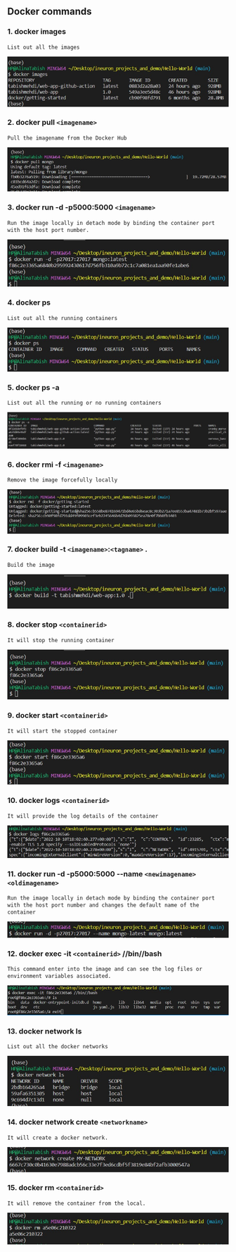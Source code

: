 ## Docker commands
### 1. docker images
``` 
List out all the images
```
![](images/docker-images.jpg)
### 2. docker pull ```<imagename>```
``` 
Pull the imagename from the Docker Hub
```
![](images/docker-pull.jpg)
### 3. docker run -d -p5000:5000 ```<imagename>```
``` 
Run the image locally in detach mode by binding the container port with the host port number.
```
![](images/docker-run.jpg)
### 4. docker ps
``` 
List out all the running containers 
```
![](images/docker-ps.jpg)
### 5. docker ps -a
``` 
List out all the running or no running containers 
```
![](images/docker-ps-a.jpg)
### 6. docker rmi -f ```<imagename>```
``` 
Remove the image forcefully locally 
```
![](images/docker-remove-image.jpg)
### 7. docker build -t ```<imagename>```:```<tagname>``` .
``` 
Build the image 
```
![](images/docker-build.jpg)
### 8. docker stop ```<containerid>```
``` 
It will stop the running container 
```
![](images/docker-stop.jpg)
### 9. docker start ```<containerid>```
``` 
It will start the stopped container 
```
![](images/docker-start.jpg)
### 10. docker logs ```<containerid>```
``` 
It will provide the log details of the container 
```
![](images/docker-logs.jpg)
### 11. docker run -d -p5000:5000 --name ```<newimagename>``` ```<oldimagename>```
``` 
Run the image locally in detach mode by binding the container port with the host port number and changes the default name of the container
```
![](images/docker-run-name.jpg)
### 12. docker exec -it ```<containerid>``` //bin//bash
``` 
This command enter into the image and can see the log files or environment variables associated. 
```
![](images/docker-exec.jpg)
### 13. docker network ls
``` 
List out all the docker networks 
```
![](images/docker-network.jpg)

### 14. docker network create ```<networkname>```
``` 
It will create a docker network. 
```
![](images/docker-network-create.jpg)
### 15. docker rm ```<containerid>```
``` 
It will remove the container from the local. 
```
![](images/docker-remove-container.jpg)


